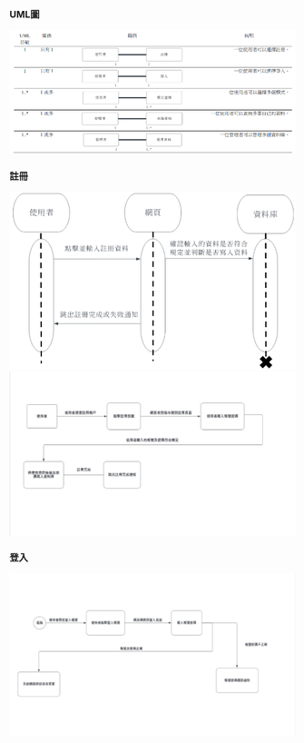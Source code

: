 ### UML圖
![UML](UML.png "UML")

### 註冊
![註冊循序圖](註冊循序圖.png "註冊循序圖")
![註冊活動圖](註冊活動圖.png "註冊活動圖")

### 登入
![登入活動圖](登入活動圖.png "登入活動圖")


